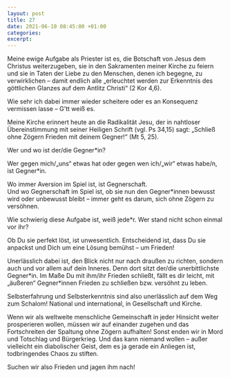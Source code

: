 ```yaml
---
layout: post
title: 27
date: 2021-06-10 08:45:00 +01:00
categories: 
excerpt: 
---
```


Meine ewige Aufgabe als Priester ist es, die Botschaft von Jesus dem Christus weiterzugeben, sie in den Sakramenten meiner Kirche zu feiern und sie in Taten der Liebe zu den Menschen, denen ich begegne, zu verwirklichen – damit endlich alle „erleuchtet werden zur Erkenntnis des göttlichen Glanzes auf dem Antlitz Christi“ (2 Kor 4,6).

Wie sehr ich dabei immer wieder scheitere oder es an Konsequenz vermissen lasse – G’tt weiß es.

Meine Kirche erinnert heute an die Radikalität Jesu, der in nahtloser Übereinstimmung mit seiner Heiligen Schrift (vgl. Ps 34,15) sagt: „Schließ ohne Zögern Frieden mit deinem Gegner!“ (Mt 5, 25).

Wer und wo ist der/die Gegner\*in?

Wer gegen mich/„uns“ etwas hat oder gegen wen ich/„wir“ etwas habe/n, ist Gegner\*in.

Wo immer Aversion im Spiel ist, ist Gegnerschaft.\
Und wo Gegnerschaft im Spiel ist, ob sie nun den Gegner\*innen bewusst wird oder unbewusst bleibt – immer geht es darum, sich ohne Zögern zu versöhnen.

Wie schwierig diese Aufgabe ist, weiß jede\*r. Wer stand nicht schon einmal vor ihr?

Ob Du sie perfekt löst, ist unwesentlich. Entscheidend ist, dass Du sie anpackst und Dich um eine Lösung bemühst – um Frieden!

Unerlässlich dabei ist, den Blick nicht nur nach draußen zu richten, sondern auch und vor allem auf dein Inneres. Denn dort sitzt der/die unerbittlichste Gegner\*in. Im Maße Du mit ihm/ihr Frieden schließt, fällt es dir leicht, mit „äußeren“ Gegner\*innen Frieden zu schließen bzw. versöhnt zu leben.

Selbsterfahrung und Selbsterkenntnis sind also unerlässlich auf dem Weg zum Schalom! National und international, in Gesellschaft und Kirche.

Wenn wir als weltweite menschliche Gemeinschaft in jeder Hinsicht weiter prosperieren wollen, müssen wir auf einander zugehen und das Fortschreiten der Spaltung ohne Zögern aufhalten! Sonst enden wir in Mord und Totschlag und Bürgerkrieg. Und das kann niemand wollen – außer vielleicht ein diabolischer Geist, dem es ja gerade ein Anliegen ist, todbringendes Chaos zu stiften.

Suchen wir also Frieden und jagen ihm nach!
